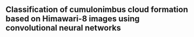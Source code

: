 ## Classification of cumulonimbus cloud formation based on Himawari-8 images using convolutional neural networks
